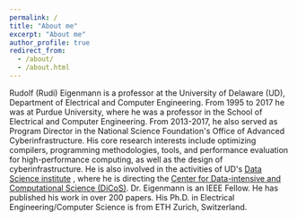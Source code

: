 ```yaml
---
permalink: /
title: "About me"
excerpt: "About me"
author_profile: true
redirect_from: 
  - /about/
  - /about.html
---
```



Rudolf (Rudi) Eigenmann is a professor at the University of Delaware (UD), Department of Electrical and Computer Engineering. From 1995 to 2017 he was at Purdue University, where he was a professor in the School of Electrical and Computer Engineering. From 2013-2017, he also served as Program Director in the National Science Foundation's Office of Advanced Cyberinfrastructure. His core research interests include optimizing compilers, programming methodologies, tools, and performance evaluation for high-performance computing, as well as the design of cyberinfrastructure. He is also involved in the activities of UD's <a href="https://dsi.udel.edu/">Data Science institute</a> , where he is directing the <a href="https://dsi.udel.edu/core/">Center for Data-intensive and Computational Science (DiCoS)</a>. Dr. Eigenmann is an IEEE Fellow. He has published his work in over 200 papers. His Ph.D. in Electrical Engineering/Computer Science is from ETH Zurich, Switzerland.

